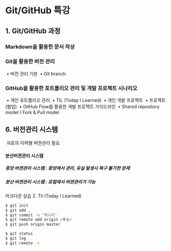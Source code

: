 # Git/GitHub 특강

## 1. Git/GitHub 과정

### 	Markdown을 활용한 문서 작성

### 	Git을 활용한 버전 관리

​			• 버전 관리 기본
​			• Git branch 

### 	GitHub을 활용한 포트폴리오 관리 및 개발 프로젝트 시나리오

​			• 개인 포트폴리오 관리
​				• TIL (Today I Learned) 
​				• 개인 개발 프로젝트
​			• 프로젝트(협업) 
​				• GitHub Flow를 활용한 개발 프로젝트 가이드라인
​				• Shared repository model / Fork & Pull model



## 6. 버전관리 시스템

​		자료의 이력별 버젼관리 필요

#### 	분산버젼관리 시스템

##### 		중앙 버젼관리 시스템 : 중앙에서 관리, 유실 발생시 복구 불가한 문제

##### 		분산 버젼관리 시스템 : 로컬에서 버젼관리가 가능



마크다운 실습 2. Til (Today I Learned)





```bash
$ git init
$ git add .
$ git commit -m "메시지"
$ git remote add origin <주소>
$ git push origin master
```



```bash
$ git status
$ git log
$ git remote -v
```



```bash

```

